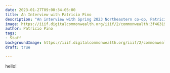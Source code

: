 ```yaml
---
date: 2023-01-27T09:00:34-05:00
title: An Interview with Patricio Pino
description: "An interview with Spring 2023 Northeastern co-op, Patricio Pino\n\n"
image: https://iiif.digitalcommonwealth.org/iiif/2/commonwealth:3f463192p/210,163,2354,1680/full/0/default.jpg
author: Patricio Pino
tags:
- Staff
backgroundImage: https://iiif.digitalcommonwealth.org/iiif/2/commonwealth:3f463192p/210,163,2354,1680/full/0/default.jpg
draft: true

---
```

hello! 